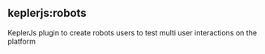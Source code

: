 ## keplerjs:robots

KeplerJs plugin to create robots users to test multi user interactions on the platform
